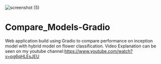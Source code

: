 ![screenshot (5)](https://user-images.githubusercontent.com/54833985/115948993-3cda2380-a4ef-11eb-883e-006842a23131.png)
# Compare_Models-Gradio
Web application build using Gradio to compare performance on inception model with hybrid model on flower classification. Video Explanation can be seen on my youtube channel:https://www.youtube.com/watch?v=pg6qHLEsJEU
